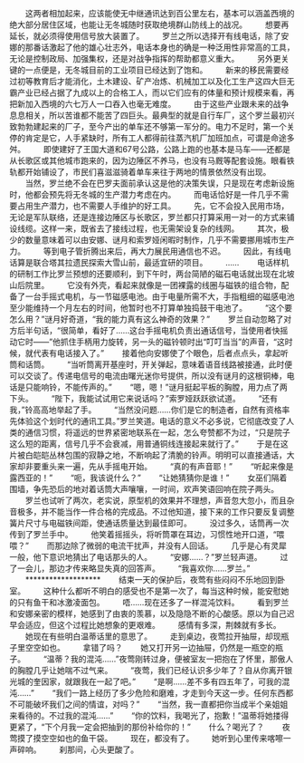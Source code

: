 　　这两者相加起来，应该能使无中继通讯达到百公里左右，基本可以涵盖西境的绝大部分居住区域，也能让无冬城随时获取绝境群山防线上的战况。
　　想要再延长，就必须得使用信号放大装置了。
　　罗兰之所以选择开有线电话，除了安娜的那番话激起了他的雄心壮志外，电话本身也的确是一种泛用性非常高的工具，无论是控制政局、加强集权，还是对战争指挥的帮助都意义重大。
　　另外更关键的一点便是，无冬城目前的工业项目已经达到了饱和。
　　新来的移民需要经过初等教育后才能消化，土木建设、矿产冶炼、机械加工以及化工生产这四大巨无霸产业已经占据了九成以上的合格工人，而以它们应有的体量和预计规模来看，再把新加入西境的六七万人一口吞入也毫无难度。
　　由于这些产业跟未来的战争息息相关，所以苦谁都不能苦了四巨头。最典型的就是自行车厂，这个罗兰最初兴致勃勃建起来的厂子，至今产出的单车还不够第一军分的。电力不足时，第一个关停的肯定是它，人手紧缺时，所有工人都得前往蒸汽机厂加班加点，可谓是命途多舛。
　　即使建好了王国大道和67号公路，公路上跑的也基本是马车——还都是从长歌区或其他城市跑来的，因为边陲区不养马，也没有马厩等配套设施。眼看铁轨都开始铺设了，市民们喜滋滋骑着单车来往于两地的情景依然没有出现。
　　当然，罗兰绝不会在巴罗夫面前承认这是他的决策失误，只是现在考虑新设施时，他都会预先将无冬城的生产潜力考虑在内。
　　而电话恰好是一件几乎不需要占用生产潜力，也不需要人手维护的好工具。
　　先，它不会投入民用市场，无论是军队联络，还是连接边陲区与长歌区，罗兰都只打算采用一对一的方式来铺设线缆。这样一来，既省去了接线过程，也无需架设复杂的线网。
　　其次，极少的数量意味着可以由安娜、谜月和索罗娅闲暇时制作，几乎不需要挪用城市生产力。
　　等到电子管折腾出来后，再大力展民用通信也不迟。
　　因此，有线电话算是联合塔其拉遗民探索大雪山前，最适宜研的项目。
　　……
　　电话样机的研制工作比罗兰预想的还要顺利，到下午时，两台简陋的磁石电话就出现在北坡山后院里。
　　它没有外壳，看起来就像是一团裸露的线圈与磁铁的组合物，配备了一台手摇式电机，与一节磁感电池。由于电量所需不大，手指粗细的磁感电池至少能维持一个月左右的时间，他暂时也不打算单独捣鼓干电池了。
　　“这个要怎么用？”谜月好奇道，“我的能力真有这么神奇的效果？”
　　罗兰自动忽略了对方后半句话，“很简单，看好了……这台手摇电机负责出通话信号，当使用者快摇动它时——”他抓住手柄用力旋转，另一头的磁铃顿时出“叮叮当当”的声音，“这时候，就代表有电话接入了。”
　　接着他向安娜使了个眼色，后者点点头，拿起听筒和话筒。
　　“当听筒离开基座时，开关弹起，意味着语音线路被接通，此时便可以交谈了。传递电信号的电流由曙光迷你号提供，所以没有谜月的这根铜棒，电话是只能响铃，不能传声的。”
　　“嗯，嗯！”谜月挺起平板的胸膛，用力点了两下头。
　　“陛下，我能试试用它来说话吗？”索罗娅跃跃欲试道。
　　“还有我，”铃高高地举起了手。
　　“当然没问题……你们是它的制造者，自然有资格率先体验这个划时代的通讯工具。”罗兰笑道。电话的意义不必多说，它彻底改变了人类的通信习惯，将遥远的世界紧密地联系在一起，怎么夸赞都不为过，“只是院子这么短的距离，信号几乎不会衰减，用普通铜线连接起来就行了。”
　　于是在这片被白皑皑丛林包围的寂静之地，不断响起了清脆的铃声。明明可以直接通话，大家却非要重头来一遍，先从手摇电开始。
　　“真的有声音耶！”
　　“听起来像是露西亚的！”
　　“呃，我该说什么？”
　　“让她猜猜你是谁！”
　　女巫们隔着围墙，争先恐后的地对着话筒大声嚷嚷，一时间，欢声笑语回响在院子两头。
　　罗兰也试听了两次，老实说，原型机的效果并不理想，声音忽大忽小，而且杂音极多，并不能当作一件合格的完成品。不过他知道，接下来的工作只要反复调整簧片尺寸与电磁铁间距，使通话质量达到最佳即可。
　　没过多久，话筒再一次传到了罗兰手中。
　　他笑着摇摇头，将听筒罩在耳边，习惯性地开口道，“喂喂？”
　　而那边除了微弱的电流干扰声，并没有人回话。
　　几乎是心有灵犀一般，他下意识地猜出了电话那头的人。
　　“安娜……？”罗兰轻声道。
　　过了一会儿，那边才传来略显失真的回答声。
　　“我喜欢你……罗兰。”
　　*******************
　　结束一天的保护后，夜莺有些闷闷不乐地回到卧室。
　　这种什么都听不明白的感受也不是第一次了，每当这种时候，能安慰她的只有鱼干和冰激凌面包。
　　唔……现在还多了一样混沌饮料。
　　看到罗兰和安娜亲密的模样，她感到了由衷的羡慕，以及隐隐不断的心酸感。原以为自己迟早会适应，但这个过程比她想象的更艰难。
　　感情有多深，荆棘就有多长。
　　她现在有些明白温蒂话里的意思了。
　　走到桌边，夜莺拉开抽屉，却现瓶子里空空如也。
　　拿错了吗？
　　她又打开另一边抽屉，仍然是一瓶空的瓶子。
　　“温蒂？我的混沌……”夜莺刚转过身，便被室友一把抱在了怀里，那傲人的胸膛几乎让她喘不过气来。
　　“夜莺，我们已经认识多少年了？自从你离开银光城的奎因家，就跟我在一起了吧。”
　　“是啊……差不多有四五年了，可我的混沌……”
　　“我们一路上经历了多少危险和磨难，才走到今天这一步。任何东西都不可能破坏我们之间的情谊，对吗？”
　　“当然，我一直都把你当成半个亲姐姐来看待的。不过我的混沌……”
　　“你的饮料，我喝光了，抱歉！”温蒂将她搂得更紧了，“下个月我一定会把抽到的那份补给你的！”
　　什么？喝光了？
　　夜莺摸了摸空空如也的鱼干袋。
　　现在，都没有了。
　　她听到心里传来喀嚓一声碎响。
　　刹那间，心头更酸了。